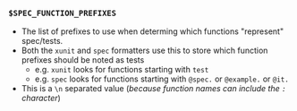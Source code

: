 ### `$SPEC_FUNCTION_PREFIXES`

- The list of prefixes to use when determing which functions "represent" spec/tests.
- Both the `xunit` and `spec` formatters use this to store which function prefixes should be noted as tests
  - e.g. `xunit` looks for functions starting with `test`
  - e.g. `spec` looks for functions starting with `@spec.` or `@example.` or `@it.`
- This is a `\n` separated value (_because function names can include the `:` character_)

